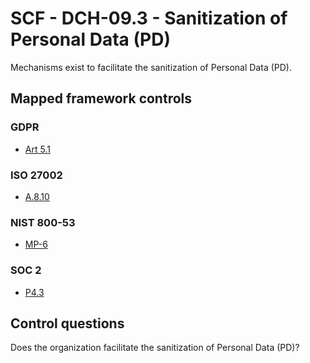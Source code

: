 # SCF - DCH-09.3 - Sanitization of Personal Data (PD)
Mechanisms exist to facilitate the sanitization of Personal Data (PD).
## Mapped framework controls
### GDPR
- [Art 5.1](../gdpr/art5.md#Article-51)
  
### ISO 27002
- [A.8.10](../iso27002/a-8.md#a810)
  
### NIST 800-53
- [MP-6](../nist80053/mp-6.md)
  
### SOC 2
- [P4.3](../soc2/p43.md)
  
## Control questions
Does the organization facilitate the sanitization of Personal Data (PD)?
  